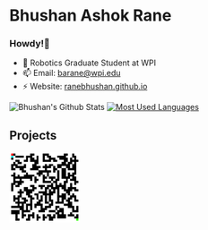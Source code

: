 # Bhushan Ashok Rane

### Howdy!👋

- 🤖 Robotics Graduate Student at WPI
- 📫 Email: barane@wpi.edu
- ⚡ Website: [ranebhushan.github.io](https://ranebhushan.github.io/)

![Bhushan's Github Stats](https://github-readme-stats.vercel.app/api?username=ranebhushan&show_icons=true&count_private=true&hide=prs&theme=default_repocard)
[![Most Used Languages](https://github-readme-stats.vercel.app/api/top-langs/?username=ranebhushan&&layout=compact)](https://github.com/anuraghazra/github-readme-stats)

## Projects

<img src="astar.gif" width="25%" height="25%">

<!--
**ranebhushan/ranebhushan** is a ✨ _special_ ✨ repository because its `README.md` (this file) appears on your GitHub profile.

Here are some ideas to get you started:

- 🔭 I’m currently working on ...
- 🌱 I’m currently learning ...
- 👯 I’m looking to collaborate on ...
- 🤔 I’m looking for help with ...
- 💬 Ask me about ...
- 📫 How to reach me: ...
- 😄 Pronouns: ...
- ⚡ Fun fact: ...
-->
